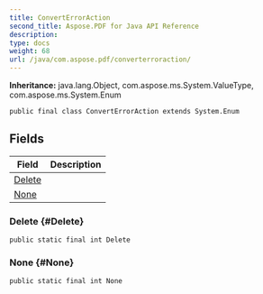 ```yaml
---
title: ConvertErrorAction
second_title: Aspose.PDF for Java API Reference
description: 
type: docs
weight: 68
url: /java/com.aspose.pdf/converterroraction/
---
```

**Inheritance:**
java.lang.Object, com.aspose.ms.System.ValueType, com.aspose.ms.System.Enum
```
public final class ConvertErrorAction extends System.Enum
```
## Fields

| Field | Description |
| --- | --- |
| [Delete](#Delete) |  |
| [None](#None) |  |
### Delete {#Delete}
```
public static final int Delete
```


### None {#None}
```
public static final int None
```


